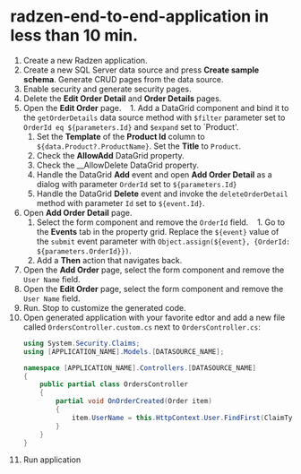 # radzen-end-to-end-application in less than 10 min.

1. Create a new Radzen application.
1. Create a new SQL Server data source and press __Create sample schema__. Generate CRUD pages from the data source.
1. Enable security and generate security pages.
1. Delete the __Edit Order Detail__ and __Order Details__ pages.
1. Open the __Edit Order__ page.
    1. Add a DataGrid component and bind it to the `getOrderDetails` data source method with `$filter` parameter set to `OrderId eq ${parameters.Id}` and `$expand` set to `Product'.
    1. Set the __Template__ of the __Product Id__ column to `${data.Product?.ProductName}`. Set the __Title__ to `Product`.
    1. Check the __AllowAdd__ DataGrid property.
    1. Check the __AllowDelete DataGrid property.
    1. Handle the DataGrid __Add__ event and open __Add Order Detail__ as a dialog with parameter `OrderId` set to `${parameters.Id}`
    1. Handle the DataGrid __Delete__ event and invoke the `deleteOrderDetail` method with parameter `Id` set to `${event.Id}`.
1. Open __Add Order Detail__ page.
    1. Select the form component and remove the `OrderId` field. 
    1. Go to the __Events__ tab in the property grid. Replace the `${event}` value of the `submit` event parameter with `Object.assign(${event}, {OrderId: ${parameters.OrderId}})`. 
    1. Add a __Then__ action that navigates back.
1. Open the __Add Order__ page, select the form component and remove the `User Name` field.
1. Open the __Edit Order__ page, select the form component and remove the `User Name` field.
1. Run. Stop to customize the generated code.
1. Open generated application with your favorite edtor and add a new file called `OrdersController.custom.cs` next to `OrdersController.cs`:
    ```C#
    using System.Security.Claims;
    using [APPLICATION_NAME].Models.[DATASOURCE_NAME];

    namespace [APPLICATION_NAME].Controllers.[DATASOURCE_NAME]
    {
        public partial class OrdersController
        {
            partial void OnOrderCreated(Order item)
            {
                item.UserName = this.HttpContext.User.FindFirst(ClaimTypes.Name).Value;
            }
        }
    }
    ```
1. Run application
